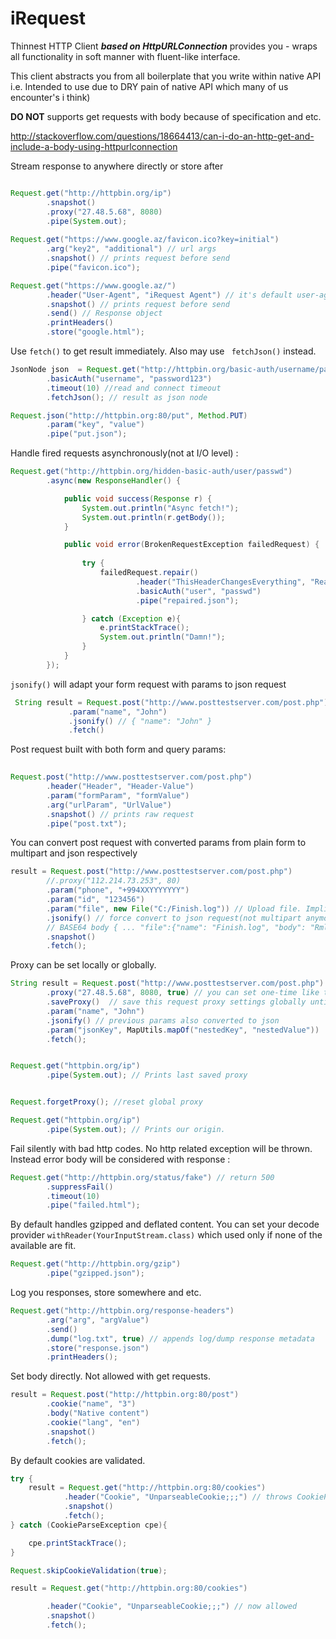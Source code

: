 # iRequest
Thinnest HTTP Client ***based on HttpURLConnection*** provides you - wraps all functionality in soft manner with fluent-like interface.

This client abstracts you from all boilerplate that you write within native API i.e. Intended to use due to  DRY pain of native API  which many of us encounter's i think) 

 
**DO NOT** supports get requests with body  because of specification and etc.

http://stackoverflow.com/questions/18664413/can-i-do-an-http-get-and-include-a-body-using-httpurlconnection






                    

Stream response to anywhere directly or store after

```java

Request.get("http://httpbin.org/ip")
        .snapshot() 
        .proxy("27.48.5.68", 8080)
        .pipe(System.out);
        
Request.get("https://www.google.az/favicon.ico?key=initial")
        .arg("key2", "additional") // url args
        .snapshot() // prints request before send
        .pipe("favicon.ico");

Request.get("https://www.google.az/")
        .header("User-Agent", "iRequest Agent") // it's default user-agent
        .snapshot() // prints request before send
        .send() // Response object
        .printHeaders()
        .store("google.html");
```

Use `fetch()` to get result immediately. Also may use ` fetchJson()` instead. 

```java
JsonNode json  = Request.get("http://httpbin.org/basic-auth/username/password123")
        .basicAuth("username", "password123")
        .timeout(10) //read and connect timeout
        .fetchJson(); // result as json node

Request.json("http://httpbin.org:80/put", Method.PUT)
        .param("key", "value")
        .pipe("put.json");
```

Handle fired requests asynchronously(not at I/O level) : 

```java
Request.get("http://httpbin.org/hidden-basic-auth/user/passwd")
        .async(new ResponseHandler() {

            public void success(Response r) {
                System.out.println("Async fetch!");
                System.out.println(r.getBody());
            }

            public void error(BrokenRequestException failedRequest) {
      
                try {
                    failedRequest.repair()
                            .header("ThisHeaderChangesEverything", "Really")
                            .basicAuth("user", "passwd")
                            .pipe("repaired.json");

                } catch (Exception e){
                    e.printStackTrace();
                    System.out.println("Damn!");
                }
            }
        });
```
      

`jsonify()` will adapt your form request with params to json request  
 
```java
 String result = Request.post("http://www.posttestserver.com/post.php")
             .param("name", "John")
             .jsonify() // { "name": "John" }
             .fetch()
```

Post request built with both form and query params:
 
``` java
    
Request.post("http://www.posttestserver.com/post.php")
        .header("Header", "Header-Value")
        .param("formParam", "formValue")
        .arg("urlParam", "UrlValue")
        .snapshot() // prints raw request
        .pipe("post.txt");
```

You can convert post request with converted params from plain form to multipart and json respectively   

```java
result = Request.post("http://www.posttestserver.com/post.php")
        //.proxy("112.214.73.253", 80)
        .param("phone", "+994XXYYYYYYY")
        .param("id", "123456")
        .param("file", new File("C:/Finish.log")) // Upload file. Implicitly casts to multipart(!).
        .jsonify() // force convert to json request(not multipart anymore) with file translation encoded
        // BASE64 body { ... "file":{"name": "Finish.log", "body": "RmluaXNoIA0K"}}
        .snapshot()
        .fetch();
```

Proxy can be set locally or globally.

```java
String result = Request.post("http://www.posttestserver.com/post.php")
        .proxy("27.48.5.68", 8080, true) // you can set one-time like this - and also do like down below
        .saveProxy()  // save this request proxy settings globally until overwritten
        .param("name", "John")
        .jsonify() // previous params also converted to json
        .param("jsonKey", MapUtils.mapOf("nestedKey", "nestedValue"))
        .fetch();


Request.get("httpbin.org/ip")
        .pipe(System.out); // Prints last saved proxy


Request.forgetProxy(); //reset global proxy

Request.get("httpbin.org/ip")
        .pipe(System.out); // Prints our origin.
```

Fail silently with bad http codes. No http related exception will be thrown. Instead error body will be considered with response : 

```java
Request.get("http://httpbin.org/status/fake") // return 500
        .suppressFail()
        .timeout(10)
        .pipe("failed.html");
```
            
By default handles gzipped and deflated content. You can set your decode provider `withReader(YourInputStream.class)` which used only if none of the available are fit.

```java
Request.get("http://httpbin.org/gzip")    
        .pipe("gzipped.json");
```

Log you responses, store somewhere and etc.

```java
Request.get("http://httpbin.org/response-headers")
        .arg("arg", "argValue")
        .send()
        .dump("log.txt", true) // appends log/dump response metadata
        .store("response.json")
        .printHeaders();
```

Set body directly. Not allowed with get requests.

```java
result = Request.post("http://httpbin.org:80/post")
        .cookie("name", "3")
        .body("Native content") 
        .cookie("lang", "en")
        .snapshot()
        .fetch();
```

By default cookies are validated.

```java
try {
    result = Request.get("http://httpbin.org:80/cookies")
            .header("Cookie", "UnparseableCookie;;;") // throws CookieParseException. By default validated.
            .snapshot()
            .fetch();
} catch (CookieParseException cpe){

    cpe.printStackTrace();
}

Request.skipCookieValidation(true);

result = Request.get("http://httpbin.org:80/cookies")

        .header("Cookie", "UnparseableCookie;;;") // now allowed
        .snapshot()
        .fetch();

```

      



  



